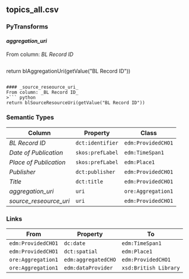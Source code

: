 ## topics_all.csv

### PyTransforms
#### _aggregation_uri_
From column: _BL Record ID_
>``` python
return blAggregationUri(getValue("BL Record ID"))
```

#### _source_reseource_uri_
From column: _BL Record ID_
>``` python
return blSourceResourceUri(getValue("BL Record ID"))
```


### Semantic Types
| Column | Property | Class |
|  ----- | -------- | ----- |
| _BL Record ID_ | `dct:identifier` | `edm:ProvidedCHO1`|
| _Date of Publication_ | `skos:prefLabel` | `edm:TimeSpan1`|
| _Place of Publication_ | `skos:prefLabel` | `edm:Place1`|
| _Publisher_ | `dct:publisher` | `edm:ProvidedCHO1`|
| _Title_ | `dct:title` | `edm:ProvidedCHO1`|
| _aggregation_uri_ | `uri` | `ore:Aggregation1`|
| _source_reseource_uri_ | `uri` | `edm:ProvidedCHO1`|


### Links
| From | Property | To |
|  --- | -------- | ---|
| `edm:ProvidedCHO1` | `dc:date` | `edm:TimeSpan1`|
| `edm:ProvidedCHO1` | `dct:spatial` | `edm:Place1`|
| `ore:Aggregation1` | `edm:aggregatedCHO` | `edm:ProvidedCHO1`|
| `ore:Aggregation1` | `edm:dataProvider` | `xsd:British Library`|
